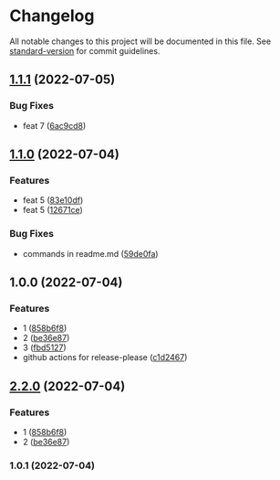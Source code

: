 # Changelog

All notable changes to this project will be documented in this file. See [standard-version](https://github.com/conventional-changelog/standard-version) for commit guidelines.

## [1.1.1](https://github.com/VicStor/release-pl/compare/v1.1.0...v1.1.1) (2022-07-05)


### Bug Fixes

* feat 7 ([6ac9cd8](https://github.com/VicStor/release-pl/commit/6ac9cd880e6445a8c94ab9f290a078c2cebe5e70))

## [1.1.0](https://github.com/VicStor/release-pl/compare/v1.0.0...v1.1.0) (2022-07-04)


### Features

* feat 5 ([83e10df](https://github.com/VicStor/release-pl/commit/83e10df69a81713273a3cd8c44cbced6465c4309))
* feat 5 ([12671ce](https://github.com/VicStor/release-pl/commit/12671ced4b6d4bc85609aac0031443429ae2b4a9))


### Bug Fixes

* commands in readme.md ([59de0fa](https://github.com/VicStor/release-pl/commit/59de0fa52895b9161fee4c6b50f93884be12099b))

## 1.0.0 (2022-07-04)


### Features

* 1 ([858b6f8](https://github.com/VicStor/release-pl/commit/858b6f8d0bec05842ef5ca7dba2fdf88abf05eef))
* 2 ([be36e87](https://github.com/VicStor/release-pl/commit/be36e87160f4b5a3e740c6cec36f41598063dbd6))
* 3 ([fbd5127](https://github.com/VicStor/release-pl/commit/fbd5127ed24fe62348c524e4cac2ce10b00487f4))
* github actions for release-please ([c1d2467](https://github.com/VicStor/release-pl/commit/c1d246717de0a70e4dfadc052130c63f187f1ca6))

## [2.2.0](https://github.com/VicStor/release-pl/compare/release-pl-v2.1.0...release-pl-v2.2.0) (2022-07-04)


### Features

* 1 ([858b6f8](https://github.com/VicStor/release-pl/commit/858b6f8d0bec05842ef5ca7dba2fdf88abf05eef))
* 2 ([be36e87](https://github.com/VicStor/release-pl/commit/be36e87160f4b5a3e740c6cec36f41598063dbd6))

### 1.0.1 (2022-07-04)
